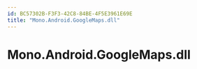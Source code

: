 ```yaml
---
id: BC57302B-F3F3-42C8-84BE-4F5E3961E69E
title: "Mono.Android.GoogleMaps.dll"
---
```


# Mono.Android.GoogleMaps.dll
